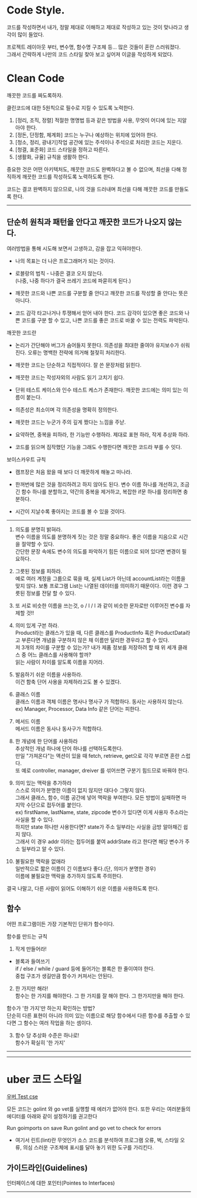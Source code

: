 Code Style.
===
코드를 작성하면서 내가, 정말 제대로 이해하고 제대로 작성하고 있는 것이 맞나라고 생각이 많이 들었다.   

프로젝트 레이아웃 부터, 변수명, 함수명 구조체 등... 많은 것들이 혼란 스러워졌다.   
그래서 간략하게 나만의 코드 스타일 찾아 보고 싶어져 이글을 작성하게 되었다.   

# Clean Code
깨끗한 코드를 짜도록하자.

클린코드에 대한 5원칙으로 필수로 지킬 수 있도록 노력한다.

1. [정리, 조직, 정렬] 적절한 명명법 등과 같은 방법을 사용, 무엇이 어디에 있는 지알아야 한다.
2. [정돈, 단정함, 체계화] 코드는 누구나 예상하는 위치에 있어야 한다.
3. [청소, 정리, 광내기]작업 공간에 있는 주석이나 주석으로  처리한 코드는 지운다.
4. [청결, 표준화] 코드 스타일을 정하고 따른다.
5. [생활화, 규율] 규칙을 생활하 한다.

중요한 것은 어떤 아키텍처도, 깨끗한 코드도 완벽하다고 볼 수 없으며, 최선을 다해 정직하게 깨끗한 코드를 작성하도록 노력하도록 한다.

코드는 결코 완벽하지 않으므로, 나의 것을 드러내며 최선을 다해 깨끗한 코드를 만들도록 한다.

---
## 단순히 원칙과 패턴을 안다고 깨끗한 코드가 나오지 않는다.
여러방법을 통해 시도해 보면서 고생하고, 감을 잡고 익혀야한다.

- 나의 목표는 더 나은 프로그래머가 되는 것이다.

- 로블랑의 법칙 - 나중은 결코 오지 않는다.   
(나중, 나중 하다가 결국 쓰레기 코드에 파묻히게 된다.)

- 깨끗한 코드와 나쁜 코드를 구분할 줄 안다고 깨끗한 코드를 작성할 줄 안다는 뜻은 아니다. 

- 코드 감각
타고나거나 투쟁해서 얻어 내야 한다. 코드 감각이 있으면 좋은 코드와 나쁜 코드를 구분 할 수 있고, 나쁜 코드를 좋은 코드로 바꿀 수 있는 전력도 파악된다.

깨끗한 코드란

- 논리가 간단해야 버그가 숨어들지 못한다. 의존성을 최대한 줄여야 유지보수가 쉬워진다. 
오류는 명백한 전략에 의거해 철젖히 처리한다.

- 깨끗한 코드는 단순하고 직접적이다. 잘 쓴 문장처럼 읽힌다.

- 깨끗한 코드는 작성자외의 사람도 읽기 고치기 쉽다.

- 단위 테스트 케이스와 인수 테스트 케스가 존재한다. 깨끗한 코드에는 의미 있는 이름이 붙는다. 

- 의존성은 최소이며 각 의존성을 명확히 정의한다.

- 깨끗한 코드는 누군가 주의 깊게 짰다는 느낌을 주낟.

- 요약하면, 중복을 피하라, 한 기능만 수행하라. 제대로 표현 하라, 작게 추상화 하라.

- 코드를 읽으며 짐작했던 기능을 그래도 수행한다면 깨끗한 코드라 부를 수 잇다.

보이스카우트 규칙

- 캠프장은 처음 왔을 때 보다 더 깨끗하게 해놓고 떠나라.

- 한꺼번에 많은 것을 정리하려고 하지 않아도 된다. 변수 이름 하나를 개선하고, 조금 긴 함수 하나를 분할하고, 약간의 중복을 제거하고, 복잡한 if문 하나를 정리하면 충분하다. 

- 시간이 지날수록 좋아지는 코드를 볼 수 있을 것이다.

---

1. 의도를 분명히 밝혀라.   
변수 이름을 의도를 분명하게 짓는 것은 정말 중요하다. 좋은 이름을 지음으로 시간을 절약할 수 있다.   
간단한 문장 속에도 변수의 의도를 파악하기 힘든 이름으로 되어 있다면 변경이 필요하다.

2. 그릇된 정보를 피하라.   
예로 여러 계정을 그룹으로 묶을 때, 실제 List가 아닌데 accountList라는 이름을 맞지 않다. 
보통 프로그램 List는 나열된 데이터를 의미하기 때문이다. 이런 경우 그릇된 정보를 전달 할 수 있다.

3. 또 서로 비슷한 이름을 쓰는것, o / l / l 과 같이 비슷한 문자로만 이루어진 변수를 자제할 것!!

3. 의미 있게 구븐 하라.   
Product라는 클래스가 있을 때, 다른 클래스를 ProductInfo 혹은 ProductData라고    부른다면 개념을 구분하지 않은 채 이름만 달리한 경우라고 할 수 있다.   
저 3개의 차이를 구분할 수 있는가? 내가 제품 정보를 저장하려 할 때 위 세개 클래스 중 어느 클래스를 사용해야 할까?   
읽는 사람이 차이를 알도록 이름을 지어라. 

4. 발음하기 쉬운 이름을 사용하라.   
이건 함축 단어 사용을 자제하라고도 볼 수 있겠다.

5. 클래스 이름   
클래스 이름과 객체 이름은 명사나 명사구 가 적합하다. 동사는 사용하지 않는다.   
ex) Manager, Processor, Data Info 같은 단어는 피한다.

6. 메서드 이름    
메서드 이름은 동사나 동사구가 적합하다.

7. 한 개념에 한 단어를 사용하라   
추상적인 개념 하나에 단어 하나를 선택하도록한다.   
만일 "가져온다"는 액션이 있을 때 fetch, retrieve, get으로 각각 부르면 혼란 스럽다.   
또 예로 controller, manager, dreiver 를 섞어쓰면 구분기 힘드므로 바꿔야 한다. 

8. 의미 있는 맥락을 추가하라   
스스로 의미가 분명한 이름이 없지 않지만 대다수 그렇지 않다.   
그래서 클래스, 함수, 이름 공간에 넣어 맥락을 부여한다. 모든 방법이 실패하면 마지막 수단으로 접두어를 붙인다.   
ex) firstName, lastName, state, zipcode 변수가 있다면 이게 사용자 주소라는 사실을 할 수 있다.   
하지만 state 하나만 사용한다면? state가 주소 일부라는 사실을 금방 알아채긴 쉽지 않다.   
그래서 이 경우 addr 이라는 접두어를 붙여 addrState 라고 한다면 해당 변수가 주소 일부라고 알 수 있다.

9. 불필요한 맥락을 없애라   
일반적으로 짧은 이름이 긴 이름보다 좋다.(단, 의미가 분명한 경우)   
이름에 불필요한 맥락을 추가하지 않도록 주의한다.

결국 나말고, 다른 사람이 읽어도 이해하기 쉬운 이름을 사용하도록 한다.

## 함수
어떤 프로그램이든 가장 기본적인 단위가 함수이다.

함수를 만드는 규칙
1. 작게 만들어라!   
- 블록과 들여쓰기   
if / else / while / guard 등에 들어가는 블록은 한 줄이여야 한다.   
중첩 구조가 생길만큼 함수가 커져서는 안된다.

2. 한 가지만 해라!   
함수는 한 가지를 해야한다. 그 한 가지를 잘 해야 한다. 그 한가지만을 해야 한다.   

함수가 '한 가지'만 하는지 확인하는 방법?   
단순히 다른 표현이 아니라 의미 있는 이름으로 해당 함수에서 다른 함수를 추출할 수 있다면 그 함수는 여러 작업을 하는 셈이다.   

3. 함수 당 추상화 수준은 하나로!   
함수가 확실히 '한 가지'

---

---

# uber  코드 스타일

[우버 Test cse](https://github.com/uber-go/guide)

모든 코드는 golint 와 go vet를 실행할 때 에러가 없어야 한다. 또한 우리는 여러분들의 에디터를 아래와 같이 설정하기를 권고한다

Run goimports on save
Run golint and go vet to check for errors

* 여기서 린트(lint)란 무엇인가 소스 코드를 분석하여 
프로그램 오류, 벅, 스타일 오류, 의심 스러운 구조체에 표시를 달아 놓기 위한 도구를 가리킨다.

## 가이드라인(Guidelines)
인터페이스에 대한 포인터(Pointes to Interfaces)

---